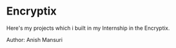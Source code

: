 # Encryptix
Here's my projects which i built in my Internship in the Encryptix. 
<br>

Author: Anish Mansuri 
